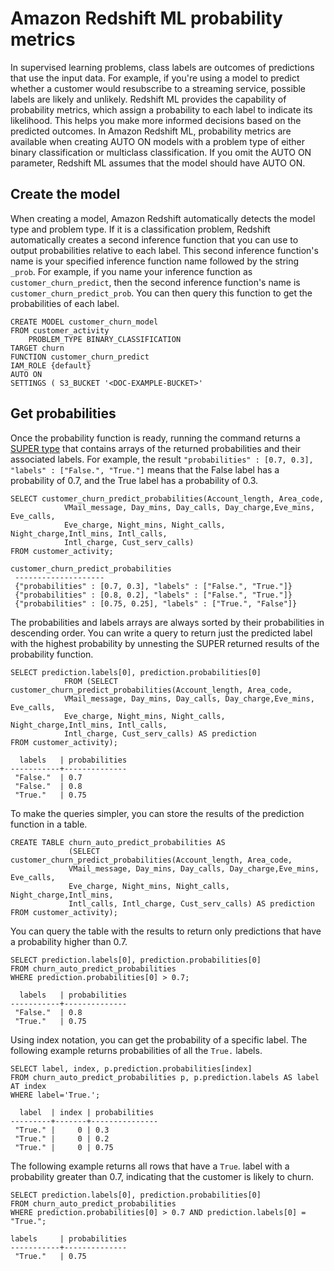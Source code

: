 # Amazon Redshift ML probability metrics<a name="probability_metrics"></a>

 In supervised learning problems, class labels are outcomes of predictions that use the input data\. For example, if you're using a model to predict whether a customer would resubscribe to a streaming service, possible labels are likely and unlikely\. Redshift ML provides the capability of probability metrics, which assign a probability to each label to indicate its likelihood\. This helps you make more informed decisions based on the predicted outcomes\. In Amazon Redshift ML, probability metrics are available when creating AUTO ON models with a problem type of either binary classification or multiclass classification\. If you omit the AUTO ON parameter, Redshift ML assumes that the model should have AUTO ON\. 

## Create the model<a name="probability_metrics_create_model"></a>

 When creating a model, Amazon Redshift automatically detects the model type and problem type\. If it is a classification problem, Redshift automatically creates a second inference function that you can use to output probabilities relative to each label\. This second inference function's name is your specified inference function name followed by the string `_prob`\. For example, if you name your inference function as `customer_churn_predict`, then the second inference function's name is `customer_churn_predict_prob`\. You can then query this function to get the probabilities of each label\. 

```
CREATE MODEL customer_churn_model
FROM customer_activity
    PROBLEM_TYPE BINARY_CLASSIFICATION
TARGET churn
FUNCTION customer_churn_predict
IAM_ROLE {default}
AUTO ON
SETTINGS ( S3_BUCKET '<DOC-EXAMPLE-BUCKET>'
```

## Get probabilities<a name="probability_metrics_create_model_get_probability"></a>

 Once the probability function is ready, running the command returns a [SUPER type](https://docs.aws.amazon.com/redshift/latest/dg/r_SUPER_type.html) that contains arrays of the returned probabilities and their associated labels\. For example, the result `"probabilities" : [0.7, 0.3], "labels" : ["False.", "True."]` means that the False label has a probability of 0\.7, and the True label has a probability of 0\.3\. 

```
SELECT customer_churn_predict_probabilities(Account_length, Area_code, 
            VMail_message, Day_mins, Day_calls, Day_charge,Eve_mins, Eve_calls, 
            Eve_charge, Night_mins, Night_calls, Night_charge,Intl_mins, Intl_calls, 
            Intl_charge, Cust_serv_calls) 
FROM customer_activity;
            
customer_churn_predict_probabilities
 --------------------
 {"probabilities" : [0.7, 0.3], "labels" : ["False.", "True."]} 
 {"probabilities" : [0.8, 0.2], "labels" : ["False.", "True."]}
 {"probabilities" : [0.75, 0.25], "labels" : ["True.", "False"]}
```

 The probabilities and labels arrays are always sorted by their probabilities in descending order\. You can write a query to return just the predicted label with the highest probability by unnesting the SUPER returned results of the probability function\. 

```
SELECT prediction.labels[0], prediction.probabilities[0]
            FROM (SELECT customer_churn_predict_probabilities(Account_length, Area_code, 
            VMail_message, Day_mins, Day_calls, Day_charge,Eve_mins, Eve_calls, 
            Eve_charge, Night_mins, Night_calls, Night_charge,Intl_mins, Intl_calls, 
            Intl_charge, Cust_serv_calls) AS prediction
FROM customer_activity);

  labels   | probabilities
-----------+--------------
 "False."  | 0.7
 "False."  | 0.8
 "True."   | 0.75
```

To make the queries simpler, you can store the results of the prediction function in a table\.

```
CREATE TABLE churn_auto_predict_probabilities AS 
             (SELECT customer_churn_predict_probabilities(Account_length, Area_code, 
             VMail_message, Day_mins, Day_calls, Day_charge,Eve_mins, Eve_calls, 
             Eve_charge, Night_mins, Night_calls, Night_charge,Intl_mins,
             Intl_calls, Intl_charge, Cust_serv_calls) AS prediction
FROM customer_activity);
```

You can query the table with the results to return only predictions that have a probability higher than 0\.7\.

```
SELECT prediction.labels[0], prediction.probabilities[0]
FROM churn_auto_predict_probabilities
WHERE prediction.probabilities[0] > 0.7;

  labels   | probabilities
-----------+--------------
 "False."  | 0.8
 "True."   | 0.75
```

Using index notation, you can get the probability of a specific label\. The following example returns probabilities of all the `True.` labels\.

```
SELECT label, index, p.prediction.probabilities[index]
FROM churn_auto_predict_probabilities p, p.prediction.labels AS label AT index
WHERE label='True.';

  label  | index | probabilities
---------+-------+---------------
 "True." |     0 | 0.3
 "True." |     0 | 0.2
 "True." |     0 | 0.75
```

 The following example returns all rows that have a `True`\. label with a probability greater than 0\.7, indicating that the customer is likely to churn\. 

```
SELECT prediction.labels[0], prediction.probabilities[0]
FROM churn_auto_predict_probabilities
WHERE prediction.probabilities[0] > 0.7 AND prediction.labels[0] = "True.";

labels     | probabilities
-----------+--------------
 "True."   | 0.75
```
